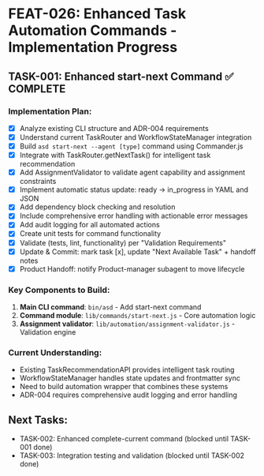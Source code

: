 # FEAT-026: Enhanced Task Automation Commands - Implementation Progress

## TASK-001: Enhanced start-next Command ✅ COMPLETE

### Implementation Plan:
- [x] Analyze existing CLI structure and ADR-004 requirements
- [x] Understand current TaskRouter and WorkflowStateManager integration
- [x] Build `asd start-next --agent [type]` command using Commander.js
- [x] Integrate with TaskRouter.getNextTask() for intelligent task recommendation
- [x] Add AssignmentValidator to validate agent capability and assignment constraints
- [x] Implement automatic status update: ready → in_progress in YAML and JSON
- [x] Add dependency block checking and resolution
- [x] Include comprehensive error handling with actionable error messages
- [x] Add audit logging for all automated actions
- [x] Create unit tests for command functionality
- [x] Validate (tests, lint, functionality) per "Validation Requirements"
- [x] Update & Commit: mark task [x], update "Next Available Task" + handoff notes
- [x] Product Handoff: notify Product-manager subagent to move lifecycle

### Key Components to Build:
1. **Main CLI command**: `bin/asd` - Add start-next command
2. **Command module**: `lib/commands/start-next.js` - Core automation logic
3. **Assignment validator**: `lib/automation/assignment-validator.js` - Validation engine

### Current Understanding:
- Existing TaskRecommendationAPI provides intelligent task routing
- WorkflowStateManager handles state updates and frontmatter sync
- Need to build automation wrapper that combines these systems
- ADR-004 requires comprehensive audit logging and error handling

## Next Tasks:
- TASK-002: Enhanced complete-current command (blocked until TASK-001 done)
- TASK-003: Integration testing and validation (blocked until TASK-002 done)